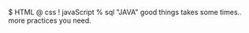 
$ HTML
@ css
! javaScript
% sql
"JAVA"
<SpringBoot>
good things takes some times..
more practices you need.